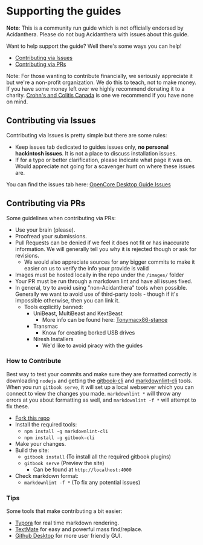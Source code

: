 # Supporting the guides

**Note**: This is a community run guide which is not officially endorsed by Acidanthera. Please do not bug Acidanthera with issues about this guide.

Want to help support the guide? Well there's some ways you can help!

* [Contributing via Issues](CONTRIBUTING.md#contributing-via-issues)
* [Contributing via PRs](CONTRIBUTING.md#contributing-via-prs)

Note: For those wanting to contribute financially, we seriously appreciate it but we're a non-profit organization. We do this to teach, not to make money. If you have some money left over we highly recommend donating it to a charity. [Crohn's and Colitis Canada](https://crohnsandcolitis.donorportal.ca/Donation/DonationDetails.aspx?L=en-CA&G=159&F=1097&T=GENER) is one we recommend if you have none on mind.

## Contributing via Issues

 Contributing via Issues is pretty simple but there are some rules:

* Keep issues tab dedicated to guides issues only, **no personal hackintosh issues**. It is not a place to discuss installation issues.
* If for a typo or better clarification, please indicate what page it was on. Would appreciate not going for a scavenger hunt on where these issues are.

You can find the issues tab here: [OpenCore Desktop Guide Issues](https://github.com/dortania/OpenCore-Desktop-Guide/issues)

## Contributing via PRs

Some guidelines when contributing via PRs:

* Use your brain (please).
* Proofread your submissions.
* Pull Requests can be denied if we feel it does not fit or has inaccurate information. We will generally tell you why it is rejected though or ask for revisions.
  * We would also appreciate sources for any bigger commits to make it easier on us to verify the info your provide is valid
* Images must be hosted locally in the repo under the `/images/` folder
* Your PR must be run through a markdown lint and have all issues fixed.
* In general, try to avoid using "non-Acidanthera" tools when possible. Generally we want to avoid use of third-party tools  - though if it's impossible otherwise, then you can link it.
  * Tools explicitly banned:
    * UniBeast, MultiBeast and KextBeast
      * More info can be found here: [Tonymacx86-stance](https://github.com/khronokernel/Tonymcx86-stance)
    * Transmac
      * Know for creating borked USB drives
    * Niresh Installers
      * We'd like to avoid piracy with the guides

### How to Contribute

Best way to test your commits and make sure they are formatted correctly is downloading `nodejs` and getting the [gitbook-cli](https://github.com/GitbookIO/gitbook-cli) and [markdownlint-cli](https://github.com/igorshubovych/markdownlint-cli) tools. When you run `gitbook serve`, it will set up a local webserver which you can connect to view the changes you made. `markdownlint *` will throw any errors at you about formatting as well, and `markdownlint -f *` will attempt to fix these.

* [Fork this repo](https://github.com/dortania/OpenCore-Desktop-Guide/fork/)
* Install the required tools:
  * `npm install -g markdownlint-cli`
  * `npm install -g gitbook-cli`
* Make your changes.
* Build the site:
  * `gitbook install` (To install all the required gitbook plugins)
  * `gitbook serve` (Preview the site)
    * Can be found at `http://localhost:4000`
* Check markdown format:
  * `markdownlint -f *` (To fix any potential issues)

### Tips

Some tools that make contributing a bit easier:

* [Typora](https://typora.io) for real time markdown rendering.
* [TextMate](https://macromates.com) for easy and powerful mass find/replace.
* [Github Desktop](https://desktop.github.com) for more user friendly GUI.
